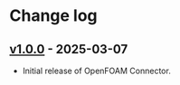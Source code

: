 # Change log

## [v1.0.0](https://github.com/simvue-io/connectors-openfoam/releases/tag/v1.0.0) - 2025-03-07

* Initial release of OpenFOAM Connector.

